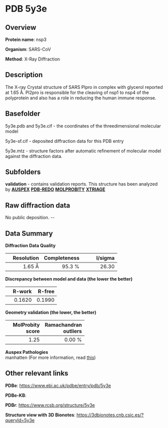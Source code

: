 # PDB 5y3e

## Overview

**Protein name**: nsp3

**Organism**: SARS-CoV

**Method**: X-Ray Diffraction

## Description

 The X-ray Crystal structure of SARS Plpro in complex with glycerol reported at 1.65 Å. Pl2pro is responsible for the cleaving of nsp1 to nsp4 of the polyprotein and also has a role in reducing the human immune response.

## Basefolder

5y3e.pdb and 5y3e.cif - the coordinates of the threedimensional molecular model

5y3e-sf.cif - deposited diffraction data for this PDB entry

5y3e.mtz - structure factors after automatic refinement of molecular model against the diffraction data.

## Subfolders





**validation** - contains validation reports. This structure has been analyzed by [**AUSPEX**](https://github.com/thorn-lab/coronavirus_structural_task_force/tree/master/pdb/nsp3/SARS-CoV/5y3e/validation/auspex) [**PDB-REDO**](https://github.com/thorn-lab/coronavirus_structural_task_force/tree/master/pdb/nsp3/SARS-CoV/5y3e/validation/pdb-redo) [**MOLPROBITY**](https://github.com/thorn-lab/coronavirus_structural_task_force/tree/master/pdb/nsp3/SARS-CoV/5y3e/validation/molprobity) [**XTRIAGE**](https://github.com/thorn-lab/coronavirus_structural_task_force/blob/master/pdb/nsp3/SARS-CoV/5y3e/validation/Xtriage_output.log)  



## Raw diffraction data

No public deposition. --<br> 

## Data Summary
**Diffraction Data Quality**

|   | Resolution | Completeness| I/sigma |
|---|-------------:|----------------:|--------------:|
|   |1.65 Å|95.3  %|<img width=50/>26.30|

**Discrepancy between model and data (the lower the better)**

|   | **R-work**| **R-free**   
|---|-------------:|----------------:|           
||  0.1620|  0.1990|

**Geometry validation (the lower, the better)**

|   |**MolProbity<br>score**| **Ramachandran<br>outliers** 
|---|-------------:|----------------:|
||  1.25|  0.00 %|

**Auspex Pathologies**<br> manhatten (For more information, read [this](https://github.com/thorn-lab/coronavirus_structural_task_force/blob/master/pdb/nsp3/SARS-CoV/5y3e/validation/auspex/5y3e_auspex_comments.txt))

 



## Other relevant links 
**PDBe**:  https://www.ebi.ac.uk/pdbe/entry/pdb/5y3e

**PDBe-KB**:  
 
**PDBr**: https://www.rcsb.org/structure/5y3e 

**Structure view with 3D Bionotes**: https://3dbionotes.cnb.csic.es/?queryId=5y3e

